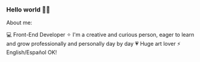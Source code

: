 ### Hello world 🙌✨

About me: 

:computer: Front-End Developer 
✧ I'm a creative and curious person, eager to learn and grow professionally and personally day by day
💗 Huge art lover
⚡ English/Español OK!


